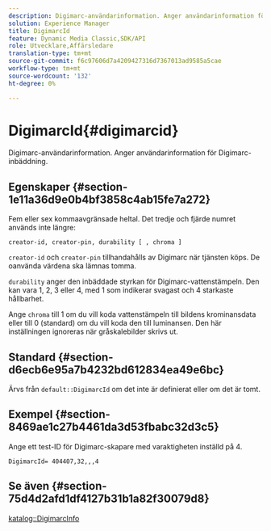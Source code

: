 ```yaml
---
description: Digimarc-användarinformation. Anger användarinformation för Digimarc-inbäddning.
solution: Experience Manager
title: DigimarcId
feature: Dynamic Media Classic,SDK/API
role: Utvecklare,Affärsledare
translation-type: tm+mt
source-git-commit: f6c97606d7a4209427316d7367013ad9585a5cae
workflow-type: tm+mt
source-wordcount: '132'
ht-degree: 0%

---
```



# DigimarcId{#digimarcid}

Digimarc-användarinformation. Anger användarinformation för Digimarc-inbäddning.

## Egenskaper {#section-1e11a36d9e0b4bf3858c4ab15fe7a272}

Fem eller sex kommaavgränsade heltal. Det tredje och fjärde numret används inte längre:

`creator-id, creator-pin, durability [ , chroma ]`

`creator-id` och `creator-pin` tillhandahålls av Digimarc när tjänsten köps. De oanvända värdena ska lämnas tomma.

`durability` anger den inbäddade styrkan för Digimarc-vattenstämpeln. Den kan vara 1, 2, 3 eller 4, med 1 som indikerar svagast och 4 starkaste hållbarhet.

Ange `chroma` till 1 om du vill koda vattenstämpeln till bildens krominansdata eller till 0 (standard) om du vill koda den till luminansen. Den här inställningen ignoreras när gråskalebilder skrivs ut.

## Standard {#section-d6ecb6e95a7b4232bd612834ea49e6bc}

Ärvs från `default::DigimarcId` om det inte är definierat eller om det är tomt.

## Exempel {#section-8469ae1c27b4461da3d53fbabc32d3c5}

Ange ett test-ID för Digimarc-skapare med varaktigheten inställd på 4.

`DigimarcId= 404407,32,,,4`

## Se även {#section-75d4d2afd1df4127b31b1a82f30079d8}

[katalog::DigimarcInfo](../../../../../is-api/image-catalog/image-serving-api-ref/c-image-catalog-reference/c-image-svg-data-reference/c-image-data-reference/r-digimarcinfo-cat.md#reference-4925764ed683466bb7af4b807c86f8ba)
